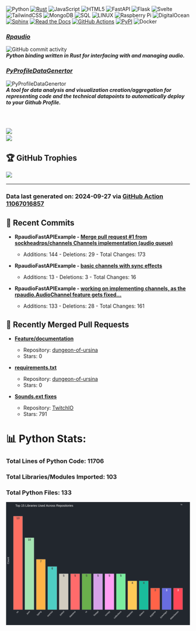 

![Python](https://img.shields.io/badge/python-3670A0?style=plastic&logo=python&logoColor=ffdd54) 
[![Rust](https://img.shields.io/badge/Rust-%23000000.svg?e&logo=rust&logoColor=white)](#) 
![JavaScript](https://img.shields.io/badge/javascript-%23323330.svg?style=plastic&logo=javascript&logoColor=%23F7DF1E) 
![HTML5](https://img.shields.io/badge/html5-%23E34F26.svg?style=plastic&logo=html5&logoColor=white) 
![FastAPI](https://img.shields.io/badge/FastAPI-005571?style=plastic&logo=fastapi)
![Flask](https://img.shields.io/badge/flask-%23000.svg?style=plastic&logo=flask&logoColor=white) 
![Svelte](https://img.shields.io/badge/svelte-%23f1413d.svg?style=plastic&logo=svelte&logoColor=white) 
![TailwindCSS](https://img.shields.io/badge/tailwindcss-%2338B2AC.svg?style=plastic&logo=tailwind-css&logoColor=white) 
![MongoDB](https://img.shields.io/badge/MongoDB-%234ea94b.svg?style=plastic&logo=mongodb&logoColor=white) 
![SQL](https://img.shields.io/badge/sql-%2300f.svg?style=plastic&logo=mysql&logoColor=white)
![LINUX](https://img.shields.io/badge/Linux-FCC624?style=plastic&logo=linux&logoColor=black)
![Raspberry Pi](https://img.shields.io/badge/-RaspberryPi-C51A4A?style=plastic&logo=Raspberry-Pi)
![DigitalOcean](https://img.shields.io/badge/DigitalOcean-%230167ff.svg?style=plastic&logo=digitalOcean&logoColor=white)
[![Sphinx](https://img.shields.io/badge/Sphinx-000?logo=sphinx&logoColor=fff)](#)
[![Read the Docs](https://img.shields.io/badge/Read%20the%20Docs-8CA1AF?logo=readthedocs&logoColor=fff)](#)
[![GitHub Actions](https://img.shields.io/badge/GitHub_Actions-2088FF?logo=github-actions&logoColor=white)](#)
[![PyPI](https://img.shields.io/badge/PyPI-3775A9?logo=pypi&logoColor=fff)](#)
![Docker](https://img.shields.io/badge/Docker-blue?logo=docker&logoColor=white)
<br>
 


### ***[Rpaudio]()***
![GitHub commit activity](https://img.shields.io/github/commit-activity/t/sockheadrps/rpaudio)    
***Python binding written in Rust for interfacing with and managing audio.***


###  [***PyProfileDataGenertor***](https://github.com/sockheadrps/PyProfileDataGen)
![PyProfileDataGenertor](https://img.shields.io/github/commit-activity/t/sockheadrps/PyProfileDataGen?color=orange)  
***A tool for data analysis and visualization creation/aggregation for representing code and the technical datapoints to automatically deploy to your Github Profile.***

<br>
<br>




![](https://github-readme-stats.vercel.app/api?username=sockheadrps&theme=radical&hide_border=false&include_all_commits=true&count_private=true)<br/>
![](https://github-readme-stats.vercel.app/api/top-langs/?username=sockheadrps&theme=radical&hide_border=false&include_all_commits=true&count_private=true&layout=compact)

## 🏆 GitHub Trophies

![](https://github-profile-trophy.vercel.app/?username=sockheadrps&theme=radical&no-frame=false&no-bg=true&margin-w=4)


---


### Data last generated on: 2024-09-27 via [GitHub Action 11067016857](https://github.com/sockheadrps/sockheadrps/actions/runs/11067016857)

## 🚀 Recent Commits

- **RpaudioFastAPIExample - [Merge pull request #1 from sockheadrps/channels  Channels implementation (audio queue)](https://github.com/sockheadrps/RpaudioFastAPIExample/commit/6c6127e849453d18521f782ee10f1303f32021e4)**
  - Additions: 144 - Deletions: 29 - Total Changes: 173

- **RpaudioFastAPIExample - [basic channels with sync effects](https://github.com/sockheadrps/RpaudioFastAPIExample/commit/be85fb7ab5a8185bce76889f9050b2aa6fc2437b)**
  - Additions: 13 - Deletions: 3 - Total Changes: 16

- **RpaudioFastAPIExample - [working on implementing channels, as the rpaudio.AudioChannel feature gets fixed...](https://github.com/sockheadrps/RpaudioFastAPIExample/commit/1acb58cb75de81826afd9c6103fdb181468cd40f)**
  - Additions: 133 - Deletions: 28 - Total Changes: 161


## 🔀 Recently Merged Pull Requests

- **[Feature/documentation](https://github.com/drinkincode/dungeon-of-ursina/pull/6)**
  - Repository: [dungeon-of-ursina](https://github.com/drinkincode/dungeon-of-ursina)
  - Stars: 0

- **[requirements.txt](https://github.com/drinkincode/dungeon-of-ursina/pull/2)**
  - Repository: [dungeon-of-ursina](https://github.com/drinkincode/dungeon-of-ursina)
  - Stars: 0

- **[Sounds.ext fixes](https://github.com/PythonistaGuild/TwitchIO/pull/454)**
  - Repository: [TwitchIO](https://github.com/PythonistaGuild/TwitchIO)
  - Stars: 791

# 📊 Python Stats:

### Total Lines of Python Code: 11706
### Total Libraries/Modules Imported: 103
### Total Python Files: 133
![](DataVisuals/data.gif)

